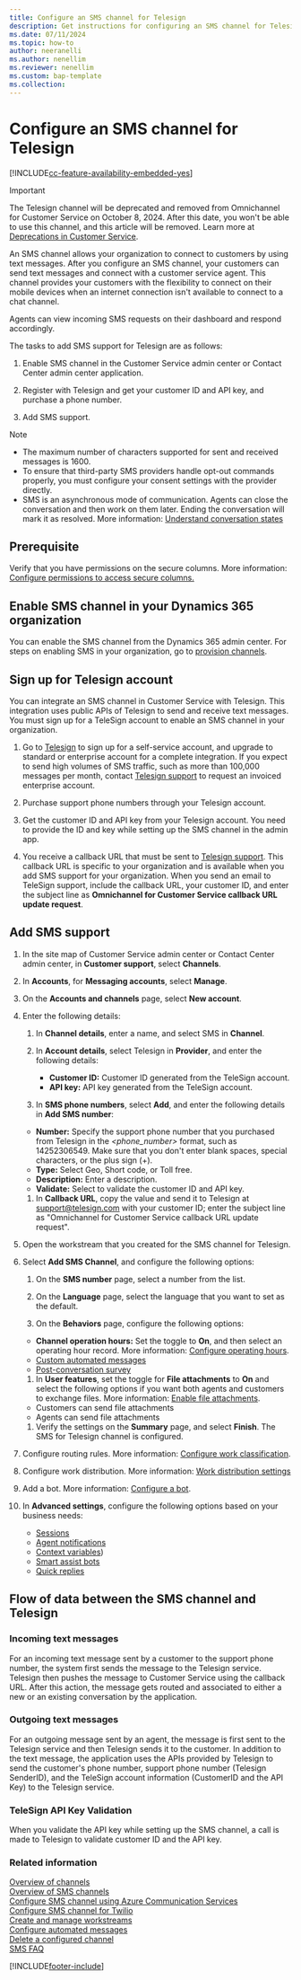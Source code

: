 ```yaml
---
title: Configure an SMS channel for Telesign
description: Get instructions for configuring an SMS channel for Telesign.
ms.date: 07/11/2024
ms.topic: how-to
author: neeranelli
ms.author: nenellim
ms.reviewer: nenellim
ms.custom: bap-template
ms.collection:
---
```


# Configure an SMS channel for Telesign

[!INCLUDE[cc-feature-availability-embedded-yes](../../includes/cc-feature-availability-embedded-yes.md)]

> [!Important]
> The Telesign channel will be deprecated and removed from Omnichannel for Customer Service on October 8, 2024. After this date, you won't be able to use this channel, and this article will be removed. Learn more at [Deprecations in Customer Service](../implement/deprecations-customer-service.md).

An SMS channel allows your organization to connect to customers by using text messages. After you configure an SMS channel, your customers can send text messages and connect with a customer service agent. This channel provides your customers with the flexibility to connect on their mobile devices when an internet connection isn't available to connect to a chat channel.

Agents can view incoming SMS requests on their dashboard and respond accordingly.

The tasks to add SMS support for Telesign are as follows:

1. Enable SMS channel in the Customer Service admin center or Contact Center admin center application.

2. Register with Telesign and get your customer ID and API key, and purchase a phone number.

3. Add SMS support.

> [!NOTE]
>
> - The maximum number of characters supported for sent and received messages is 1600.
> - To ensure that third-party SMS providers handle opt-out commands properly, you must configure your consent settings with the provider directly.
> - SMS is an asynchronous mode of communication. Agents can close the conversation and then work on them later. Ending the conversation will mark it as resolved. More information: [Understand conversation states](../use/oc-conversation-state.md)

## Prerequisite

Verify that you have permissions on the secure columns. More information: [Configure permissions to access secure columns.](../implement/add-users-assign-roles.md#configure-permissions-to-access-secure-columns)

## Enable SMS channel in your Dynamics 365 organization

You can enable the SMS channel from the Dynamics 365 admin center. For steps on enabling SMS in your organization, go to [provision channels](../implement/omnichannel-provision-license.md).


## Sign up for Telesign account

You can integrate an SMS channel in Customer Service with Telesign. This integration uses public APIs of Telesign to send and receive text messages. You must sign up for a TeleSign account to enable an SMS channel in your organization.

1. Go to [Telesign](https://go.microsoft.com/fwlink/p/?linkid=2127719) to sign up for a self-service account, and upgrade to standard or enterprise account for a complete integration. If you expect to send high volumes of SMS traffic, such as more than 100,000 messages per month, contact [Telesign support](mailto:support@telesign.com) to request an invoiced enterprise account.

2. Purchase support phone numbers through your Telesign account.

3. Get the customer ID and API key from your Telesign account. You need to provide the ID and key while setting up the SMS channel in  the admin app.

4. You receive a callback URL that must be sent to [Telesign support](mailto:support@telesign.com). This callback URL is specific to your organization and is available when you add SMS support for your organization. When you send an email to TeleSign support, include the callback URL, your customer ID, and enter the subject line as **Omnichannel for Customer Service callback URL update request**.

## Add SMS support

1. In the site map of Customer Service admin center or Contact Center admin center, in **Customer support**, select **Channels**.
    
1. In **Accounts**, for **Messaging accounts**, select **Manage**.
   
1. On the **Accounts and channels** page, select **New account**.

1. Enter the following details:

   1. In **Channel details**, enter a name, and select SMS in **Channel**.

   1. In **Account details**, select Telesign in **Provider**, and enter the following details:
      - **Customer ID:** Customer ID generated from the TeleSign account.
      - **API key:** API key generated from the TeleSign account.

   1. In **SMS phone numbers**, select **Add**, and enter the following details in **Add SMS number**:
    - **Number:** Specify the support phone number that you purchased from Telesign in the *<phone_number>* format, such as 14252306549. Make sure that you don't enter blank spaces, special characters, or the plus sign (+).
    - **Type:** Select Geo, Short code, or Toll free.
    - **Description:** Enter a description.
    - **Validate:** Select to validate the customer ID and API key.
   
   1. In **Callback URL**, copy the value and send it to Telesign at [support@telesign.com](mailto:support@telesign.com) with your customer ID; enter the subject line as "Omnichannel for Customer Service callback URL update request".

1. Open the workstream that you created for the SMS channel for Telesign.

1. Select **Add SMS Channel**, and configure the following options:
   
   1. On the **SMS number** page, select a number from the list.
   
   1. On the **Language** page, select the language that you want to set as the default.
   
   1. On the **Behaviors** page, configure the following options:
     - **Channel operation hours:** Set the toggle to **On**, and then select an operating hour record. More information: [Configure operating hours](create-operating-hours.md).
     - [Custom automated messages](configure-automated-message.md)
     - [Post-conversation survey](configure-post-conversation-survey.md)
   
   1. In **User features**, set the toggle for **File attachments** to **On** and select the following options if you want both agents and customers to exchange files. More information: [Enable file attachments](enable-file-attachments.md).
     - Customers can send file attachments
     - Agents can send file attachments
   
   1. Verify the settings on the **Summary** page, and select **Finish**. The SMS for Telesign channel is configured.

1. Configure routing rules. More information: [Configure work classification](configure-work-classification.md).

1. Configure work distribution. More information: [Work distribution settings](create-workstreams.md#configure-work-distribution)

1. Add a bot. More information: [Configure a bot](create-workstreams.md#add-a-bot-to-a-workstream).

1. In **Advanced settings**, configure the following options based on your business needs:
   - [Sessions](session-templates.md)
   - [Agent notifications](notification-templates.md#out-of-the-box-notification-templates)
   - [Context variables](manage-context-variables.md#add-context-variables))
   - [Smart assist bots](../develop/smart-assist-bot.md)
   - [Quick replies](create-quick-replies.md)

## Flow of data between the SMS channel and Telesign

### Incoming text messages

For an incoming text message sent by a customer to the support phone number, the system first sends the message to the Telesign service. Telesign then pushes the message to Customer Service using the callback URL. After this action, the message gets routed and associated to either a new or an existing conversation by the application.

### Outgoing text messages

For an outgoing message sent by an agent, the message is first sent to the Telesign service and then Telesign sends it to the customer. In addition to the text message, the application uses the APIs provided by Telesign to send the customer's phone number, support phone number (Telesign SenderID), and the TeleSign account information (CustomerID and the API Key) to the Telesign service.

### TeleSign API Key Validation

When you validate the API key while setting up the SMS channel, a call is made to Telesign to validate customer ID and the API key.

### Related information

[Overview of channels](../use/channels.md)  
[Overview of SMS channels](../use/sms-channel-overview.md)  
[Configure SMS channel using Azure Communication Services](configure-sms-channel-acs.md)  
[Configure SMS channel for Twilio](Configure-sms-channel-twilio.md)  
[Create and manage workstreams](create-workstreams.md)  
[Configure automated messages](configure-automated-message.md)  
[Delete a configured channel](delete-channel.md)  
[SMS FAQ](faqs.md#sms)  

[!INCLUDE[footer-include](../../includes/footer-banner.md)]
